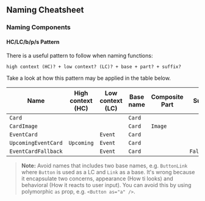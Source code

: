 ## Naming Cheatsheet

### Naming Components

#### HC/LC/b/p/s Pattern
There is a useful pattern to follow when naming functions:

```
high context (HC)? + low context? (LC)? + base + part? + suffix?
```

Take a look at how this pattern may be applied in the table below.

| Name                   | High context (HC) | Low context (LC) | Base name      | Composite Part | Suffix      |
| ---------------------- | ----------------- | ---------------- | -------------- | -------------- | ----------- |
| `Card`                 |                   |                  | `Card`         |                |             |
| `CardImage`            |                   |                  | `Card`         | `Image`        |             |
| `EventCard`            |                   | `Event`          | `Card`         |                |             |
| `UpcomingEventCard`    | `Upcoming`        | `Event`          | `Card`         |                |             |
| `EventCardFallback`    |                   | `Event`          | `Card`         |                | `Fallback`  |

> **Note:** Avoid names that includes two base names, e.g. `ButtonLink` where `Button` is used as a LC and `Link` as a base. It's wrong because it encapsulate two concerns, appearance (How ti looks) and behavioral (How it reacts to user input). You can avoid this by using polymorphic `as` prop, e.g. `<Button as="a" />`.
